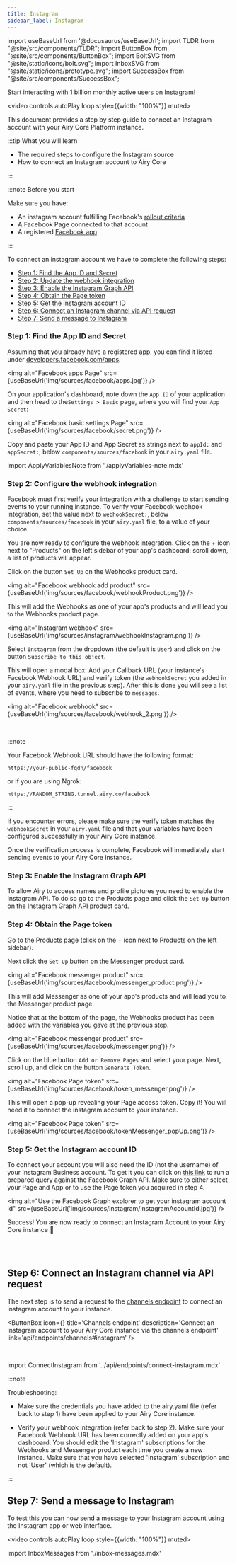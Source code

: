 ```yaml
---
title: Instagram
sidebar_label: Instagram
---
```


import useBaseUrl from '@docusaurus/useBaseUrl';
import TLDR from "@site/src/components/TLDR";
import ButtonBox from "@site/src/components/ButtonBox";
import BoltSVG from "@site/static/icons/bolt.svg";
import InboxSVG from "@site/static/icons/prototype.svg";
import SuccessBox from "@site/src/components/SuccessBox";

<TLDR>

Start interacting with 1 billion monthly active users on Instagram!

</TLDR>

<video controls autoPlay loop style={{width: "100%"}} muted>

<source src="https://s3.amazonaws.com/assets.airy.co/docs/instagram.mp4" type="video/mp4"/>  
 <source src="https://s3.amazonaws.com/assets.airy.co/docs/instagram.webm" type="video/webm"/>
</video>

This document provides a step by step guide to connect an Instagram account with your Airy
Core Platform instance.

:::tip What you will learn

- The required steps to configure the Instagram source
- How to connect an Instagram account to Airy Core

:::

:::note Before you start

Make sure you have:

- An instagram account fulfilling Facebook's [rollout criteria](https://developers.facebook.com/docs/messenger-platform/instagram/rollout)
- A Facebook Page connected to that account
- A registered [Facebook app](https://developers.facebook.com/docs/apps#register)

:::

To connect an instagram account we have to complete the following steps:

- [Step 1: Find the App ID and Secret](#step-1-find-the-app-id-and-secret)
- [Step 2: Update the webhook integration](#step-2-configure-the-webhook-integration)
- [Step 3: Enable the Instagram Graph API](#step-3-enable-the-instagram-graph-api)
- [Step 4: Obtain the Page token](#step-4-obtain-the-page-token)
- [Step 5: Get the Instagram account ID](#step-5-get-the-instagram-account-id)
- [Step 6: Connect an Instagram channel via API request](#step-6-connect-an-instagram-channel-via-api-request)
- [Step 7: Send a message to Instagram](#step-7-send-a-message-to-instagram)

### Step 1: Find the App ID and Secret

Assuming that you already have a registered app, you can find it listed under [developers.facebook.com/apps](https://developers.facebook.com/apps/).

<img alt="Facebook apps Page" src={useBaseUrl('img/sources/facebook/apps.jpg')} />

On your application's dashboard, note down the `App ID` of your application and then head to the`Settings > Basic` page, where you will find your `App Secret`:

<img alt="Facebook basic settings Page" src={useBaseUrl('img/sources/facebook/secret.png')} />

Copy and paste your App ID and App Secret as strings next to `appId:` and `appSecret:`, below `components/sources/facebook` in your `airy.yaml` file.

import ApplyVariablesNote from './applyVariables-note.mdx'

<ApplyVariablesNote />

### Step 2: Configure the webhook integration

Facebook must first verify your integration with a challenge to start sending events to your running instance. To verify your Facebook webhook integration, set the value next to `webhookSecret:`, below `components/sources/facebook` in your `airy.yaml` file, to a value of your choice.

You are now ready to configure the webhook integration. Click on the + icon next to "Products" on the left sidebar of your app's dashboard: scroll down, a list of products will appear.

Click on the button `Set Up` on the Webhooks product card.

<img alt="Facebook webhook add product" src={useBaseUrl('img/sources/facebook/webhookProduct.png')} />

This will add the Webhooks as one of your app's products and will lead you to the Webhooks product page.

<img alt="Instagram webhook" src={useBaseUrl('img/sources/instagram/webhookInstagram.png')} />

Select `Instagram` from the dropdown (the default is `User`) and click on the button `Subscribe to this object`.

This will open a modal box: Add your Callback URL (your instance's Facebook Webhook URL) and verify token (the `webhookSecret` you added in your `airy.yaml` file in the previous step). After this is done you will see a list of events, where you need to subscribe to `messages`.

<img alt="Facebook webhook" src={useBaseUrl('img/sources/facebook/webhook_2.png')} />

<br />

:::note

Your Facebook Webhook URL should have the following format:

```
https://your-public-fqdn/facebook
```

or if you are using Ngrok:

```
https://RANDOM_STRING.tunnel.airy.co/facebook
```

:::

If you encounter errors, please make sure the verify token matches the
`webhookSecret` in your `airy.yaml` file and that your variables have been
configured successfully in your Airy Core instance.

<ApplyVariablesNote />

Once the verification process is complete, Facebook will immediately
start sending events to your Airy Core instance.

### Step 3: Enable the Instagram Graph API

To allow Airy to access names and profile pictures you need to enable the Instagram API. To do so go to the Products page and click the `Set Up` button on the Instagram Graph API product card.

### Step 4: Obtain the Page token

Go to the Products page (click on the + icon next to Products on the left sidebar).

Next click the `Set Up` button on the Messenger product card.

<img alt="Facebook messenger product" src={useBaseUrl('img/sources/facebook/messenger_product.png')} />

This will add Messenger as one of your app's products and will lead you to the Messenger product page.

Notice that at the bottom of the page, the Webhooks product has been added with the variables you gave at the previous step.

<img alt="Facebook messenger product" src={useBaseUrl('img/sources/facebook/messenger.png')} />

Click on the blue button `Add or Remove Pages` and select your page. Next, scroll up, and click on the button `Generate Token`.

<img alt="Facebook Page token" src={useBaseUrl('img/sources/facebook/token_messenger.png')} />

This will open a pop-up revealing your Page access token. Copy it! You will need it to connect the instagram account to your instance.

<img alt="Facebook Page token" src={useBaseUrl('img/sources/facebook/tokenMessenger_popUp.png')} />

### Step 5: Get the Instagram account ID

To connect your account you will also need the ID (not the username) of your Instagram Business account. To get
it you can click on [this link](https://developers.facebook.com/tools/explorer/?method=GET&path=me%3Ffields%3Dinstagram_business_account&version=v11.0) to run a prepared query against the Facebook Graph API. Make sure
to either select your Page and App or to use the Page token you acquired in step 4.

<img alt="Use the Facebook Graph explorer to get your instagram account id" src={useBaseUrl('img/sources/instagram/instagramAccountId.jpg')} />

<SuccessBox>

Success! You are now ready to connect an Instagram Account to your Airy Core instance 🎉

</SuccessBox>

<br />
<br />

## Step 6: Connect an Instagram channel via API request

The next step is to send a request to the [channels endpoint](/api/endpoints/channels#instagram) to connect an instagram account to your instance.

<ButtonBox
icon={<BoltSVG />}
title='Channels endpoint'
description='Connect an instagram account to your Airy Core instance via the channels endpoint'
link='api/endpoints/channels#instagram'
/>

<br />

import ConnectInstagram from '../api/endpoints/connect-instagram.mdx'

<ConnectInstagram />

:::note

Troubleshooting:

- Make sure the credentials you have added to the airy.yaml file (refer back to step 1) have been applied to your Airy Core instance.

- Verify your webhook integration (refer back to step 2). Make sure your Facebook Webhook URL has been correctly added on your app's dashboard. You should edit the 'Instagram' subscriptions for the Webhooks and Messenger product each time you create a new instance. Make sure that you have selected 'Instagram' subscription and not 'User' (which is the default).

:::

## Step 7: Send a message to Instagram

To test this you can now send a message to your Instagram account using the Instagram app or web interface.

<video controls autoPlay loop style={{width: "100%"}} muted>

<source src="https://s3.amazonaws.com/assets.airy.co/docs/instagram.mp4" type="video/mp4"/>  
 <source src="https://s3.amazonaws.com/assets.airy.co/docs/instagram.webm" type="video/webm"/>
</video>

import InboxMessages from './inbox-messages.mdx'

<InboxMessages />
